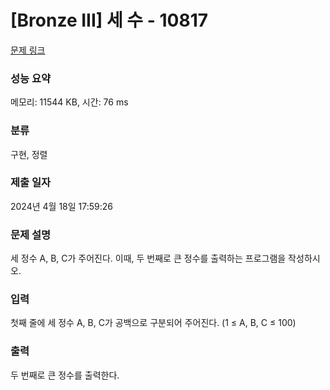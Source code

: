 # [Bronze III] 세 수 - 10817 

[문제 링크](https://www.acmicpc.net/problem/10817) 

### 성능 요약

메모리: 11544 KB, 시간: 76 ms

### 분류

구현, 정렬

### 제출 일자

2024년 4월 18일 17:59:26

### 문제 설명

<p style="user-select: auto !important;">세 정수 A, B, C가 주어진다. 이때, 두 번째로 큰 정수를 출력하는 프로그램을 작성하시오. </p>

### 입력 

 <p style="user-select: auto !important;">첫째 줄에 세 정수 A, B, C가 공백으로 구분되어 주어진다. (1 ≤ A, B, C ≤ 100)</p>

### 출력 

 <p style="user-select: auto !important;">두 번째로 큰 정수를 출력한다.</p>


